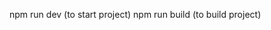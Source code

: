 <!-- Scripts Added in package.json -->
npm run dev (to start project)
npm run build (to build project)